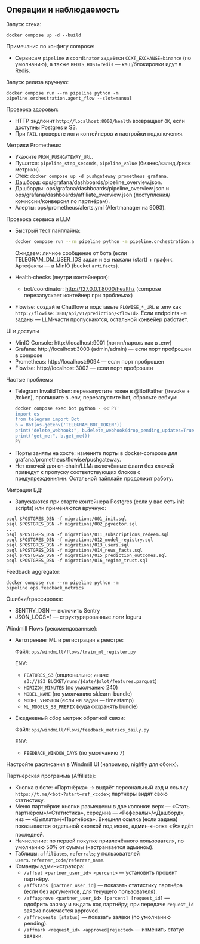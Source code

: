 ## Операции и наблюдаемость

Запуск стека:

```
docker compose up -d --build
```

Примечания по конфигу compose:
- Сервисам `pipeline` и `coordinator` задаётся `CCXT_EXCHANGE=binance` (по умолчанию), а также `REDIS_HOST=redis` — кэш/блокировки идут в Redis.

Запуск релиза вручную:

```
docker compose run --rm pipeline python -m pipeline.orchestration.agent_flow --slot=manual
```

Проверка здоровья:

- HTTP эндпоинт `http://localhost:8000/health` возвращает `OK`, если доступны Postgres и S3.
- При `FAIL` проверьте логи контейнеров и настройки подключения.

Метрики Prometheus:
- Укажите `PROM_PUSHGATEWAY_URL`.
- Пушатся: `pipeline_step_seconds`, `pipeline_value` (бизнес/валид./риск метрики).
- Стек: `docker compose up -d pushgateway prometheus grafana`.
- Дашборд: ops/grafana/dashboards/pipeline_overview.json.
- Дашборды: ops/grafana/dashboards/pipeline_overview.json и ops/grafana/dashboards/affiliate_overview.json (поступления/комиссии/конверсия по партнёрам).
- Алерты: ops/prometheus/alerts.yml (Alertmanager на 9093).

Проверка сервиса и LLM

- Быстрый тест пайплайна:
  ```bash
  docker compose run --rm pipeline python -m pipeline.orchestration.agent_flow --slot=manual
  ```
  Ожидаем: личное сообщение от бота (если TELEGRAM_DM_USER_IDS задан и вы нажали /start) + график. Артефакты — в MinIO (bucket `artifacts`).

- Health‑checks (внутри контейнеров):
  - bot/coordinator: http://127.0.0.1:8000/healthz (compose перезапускает контейнер при проблемах)

- Flowise: создайте Chatflow и подставьте `FLOWISE_*_URL` в .env как `http://flowise:3000/api/v1/prediction/<flowId>`. Если endpoints не заданы — LLM‑части пропускаются, остальной конвейер работает.

UI и доступы

- MinIO Console: http://localhost:9001 (логин/пароль как в .env)
- Grafana: http://localhost:3003 (admin/admin) — если порт проброшен в compose
- Prometheus: http://localhost:9094 — если порт проброшен
- Flowise: http://localhost:3002 — если порт проброшен

Частые проблемы

- Telegram InvalidToken: перевыпустите токен в @BotFather (/revoke + /token), пропишите в .env, перезапустите bot, сбросьте вебхук:
  ```bash
  docker compose exec bot python - <<'PY'
  import os
  from telegram import Bot
  b = Bot(os.getenv('TELEGRAM_BOT_TOKEN'))
  print("delete_webhook:", b.delete_webhook(drop_pending_updates=True))
  print("get_me:", b.get_me())
  PY
  ```
- Порты заняты на хосте: измените порты в docker-compose для grafana/prometheus/flowise/pushgateway.
- Нет ключей для on‑chain/LLM: включённые флаги без ключей приведут к пропуску соответствующих блоков с предупреждениями. Остальной пайплайн продолжит работу.

Миграции БД:
- Запускаются при старте контейнера Postgres (если у вас есть init scripts) или применяются вручную:

```
psql $POSTGRES_DSN -f migrations/001_init.sql
psql $POSTGRES_DSN -f migrations/002_pgvector.sql
...
psql $POSTGRES_DSN -f migrations/011_subscriptions_redeem.sql
psql $POSTGRES_DSN -f migrations/012_model_registry.sql
psql $POSTGRES_DSN -f migrations/013_users.sql
psql $POSTGRES_DSN -f migrations/014_news_facts.sql
psql $POSTGRES_DSN -f migrations/015_prediction_outcomes.sql
psql $POSTGRES_DSN -f migrations/016_regime_trust.sql
```

Feedback aggregator:

```
docker compose run --rm pipeline python -m pipeline.ops.feedback_metrics
```

Ошибки/трассировка:
- SENTRY_DSN — включить Sentry
- JSON_LOGS=1 — структурированные логи loguru

Windmill Flows (рекомендованные):

- Автотренинг ML и регистрация в реестре:

  Файл: `ops/windmill/flows/train_ml_register.py`

  ENV:
  - `FEATURES_S3` (опционально; иначе `s3://$S3_BUCKET/runs/$date/$slot/features.parquet`)
  - `HORIZON_MINUTES` (по умолчанию 240)
  - `MODEL_NAME` (по умолчанию sklearn-bundle)
  - `MODEL_VERSION` (если не задан — timestamp)
  - `ML_MODELS_S3_PREFIX` (куда сохранять bundle)

- Ежедневный сбор метрик обратной связи:

  Файл: `ops/windmill/flows/feedback_metrics_daily.py`

  ENV:
  - `FEEDBACK_WINDOW_DAYS` (по умолчанию 7)

Настройте расписания в Windmill UI (например, nightly для обоих).

Партнёрская программа (Affiliate):

- Кнопка в боте: «Партнёрка» → выдаёт персональный код и ссылку `https://t.me/<bot>?start=ref_<code>`; партнёры видят свою статистику.
- Меню партнёрки: кнопки размещены в две колонки: верх — «Стать партнёром»/«Статистика», середина — «Рефералы»/«Дашборд», низ — «Выплата»/«Партнёрка». Внешняя ссылка (если задана) показывается отдельной кнопкой под меню, админ‑кнопка «🛠️» идёт последней.
- Начисление: по первой покупке привлечённого пользователя, по умолчанию 50% от суммы (настраивается админом).
- Таблицы: `affiliates`, `referrals`; у пользователей `users.referrer_code/referrer_name`.
- Команды администратора:
  - `/affset <partner_user_id> <percent>` — установить процент партнёру.
  - `/affstats [partner_user_id]` — показать статистику партнёра (если без аргументов, для текущего пользователя).
  - `/affapprove <partner_user_id> [percent] [request_id]` — одобрить заявку и выдать код партнёру; при передаче `request_id` заявка помечается approved.
  - `/affrequests [status]` — показать заявки (по умолчанию pending).
  - `/affmark <request_id> <approved|rejected>` — изменить статус заявки.
